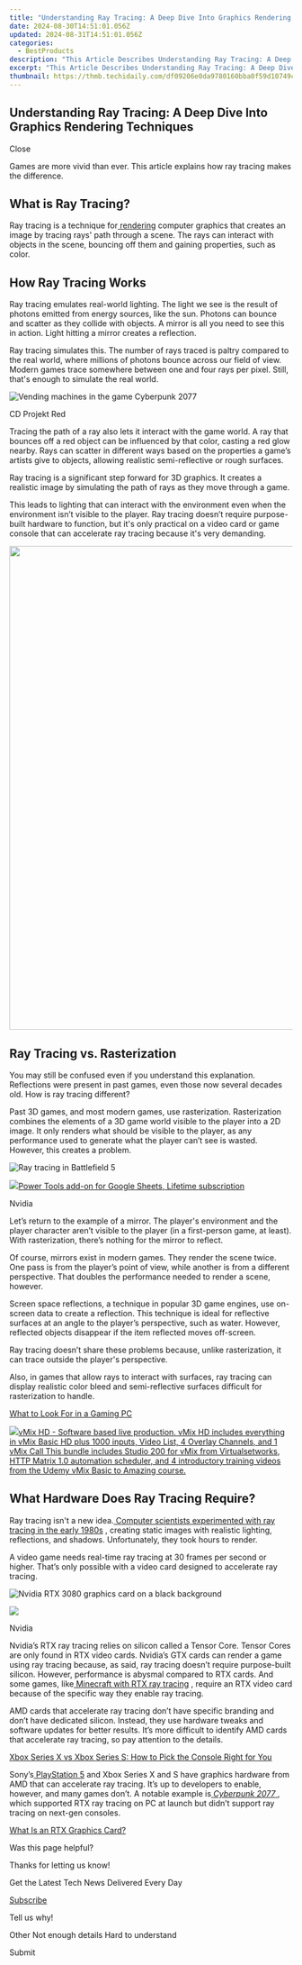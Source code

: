 ```yaml
---
title: "Understanding Ray Tracing: A Deep Dive Into Graphics Rendering Techniques"
date: 2024-08-30T14:51:01.056Z
updated: 2024-08-31T14:51:01.056Z
categories:
  - BestProducts
description: "This Article Describes Understanding Ray Tracing: A Deep Dive Into Graphics Rendering Techniques"
excerpt: "This Article Describes Understanding Ray Tracing: A Deep Dive Into Graphics Rendering Techniques"
thumbnail: https://thmb.techidaily.com/df09206e0da9780160bba0f59d10749c3990f02af6da8adb2858a8e66532d628.jpg
---
```


## Understanding Ray Tracing: A Deep Dive Into Graphics Rendering Techniques

Close 

 Games are more vivid than ever. This article explains how ray tracing makes the difference.  

## What is Ray Tracing? 

 Ray tracing is a technique for[ rendering](https://www.lifewire.com/what-is-rendering-1954) computer graphics that creates an image by tracing rays' path through a scene. The rays can interact with objects in the scene, bouncing off them and gaining properties, such as color.

## How Ray Tracing Works 

 Ray tracing emulates real-world lighting. The light we see is the result of photons emitted from energy sources, like the sun. Photons can bounce and scatter as they collide with objects. A mirror is all you need to see this in action. Light hitting a mirror creates a reflection.

 Ray tracing simulates this. The number of rays traced is paltry compared to the real world, where millions of photons bounce across our field of view. Modern games trace somewhere between one and four rays per pixel. Still, that's enough to simulate the real world.

![Vending machines in the game Cyberpunk 2077](https://www.lifewire.com/thmb/x9KVYNkfR_Bw9Oh5se9jeI8JiMQ=/1500x0/filters:no_upscale():max_bytes(150000):strip_icc():format(webp)/cyberpunk2077-2c97987534994d32afabd764b09bd682.jpg) 

CD Projekt Red

 Tracing the path of a ray also lets it interact with the game world. A ray that bounces off a red object can be influenced by that color, casting a red glow nearby. Rays can scatter in different ways based on the properties a game’s artists give to objects, allowing realistic semi-reflective or rough surfaces.

 Ray tracing is a significant step forward for 3D graphics. It creates a realistic image by simulating the path of rays as they move through a game.

 This leads to lighting that can interact with the environment even when the environment isn’t visible to the player. Ray tracing doesn’t require purpose-built hardware to function, but it's only practical on a video card or game console that can accelerate ray tracing because it's very demanding.

<!-- affiliate ads begin -->
<a href="https://propmoneyinc.pxf.io/c/5597632/1803116/14559" target="_top" id="1803116"><img src="//a.impactradius-go.com/display-ad/14559-1803116" border="0" alt="" width="859" height="859"/></a><img height="0" width="0" src="https://imp.pxf.io/i/5597632/1803116/14559" style="position:absolute;visibility:hidden;" border="0" />
<!-- affiliate ads end -->
##  Ray Tracing vs. Rasterization 

 You may still be confused even if you understand this explanation. Reflections were present in past games, even those now several decades old. How is ray tracing different?

 Past 3D games, and most modern games, use rasterization. Rasterization combines the elements of a 3D game world visible to the player into a 2D image. It only renders what should be visible to the player, as any performance used to generate what the player can’t see is wasted. However, this creates a problem.

![Ray tracing in Battlefield 5](https://www.lifewire.com/thmb/r2mdM8eBZAKw6HdVsRn7mgJq7zQ=/1500x0/filters:no_upscale():max_bytes(150000):strip_icc():format(webp)/rtxraytracebattlefield5-50d78dc8c3a14f9cb996f5d83b2a3726.jpg) 

<!-- affiliate ads begin -->
<a href="https://secure.2checkout.com/order/checkout.php?PRODS=4726807&QTY=1&AFFILIATE=108875&CART=1"><img src="https://secure.avangate.com/images/merchant/c14a8df1e1b4d5297e9cb30cb34d5a00/products/copy_copy_power-tools-48.png" border="0">Power Tools add-on for Google Sheets, Lifetime subscription</a>
<!-- affiliate ads end -->
Nvidia

 Let’s return to the example of a mirror. The player's environment and the player character aren’t visible to the player (in a first-person game, at least). With rasterization, there’s nothing for the mirror to reflect.

 Of course, mirrors exist in modern games. They render the scene twice. One pass is from the player’s point of view, while another is from a different perspective. That doubles the performance needed to render a scene, however.

 Screen space reflections, a technique in popular 3D game engines, use on-screen data to create a reflection. This technique is ideal for reflective surfaces at an angle to the player’s perspective, such as water. However, reflected objects disappear if the item reflected moves off-screen.

 Ray tracing doesn’t share these problems because, unlike rasterization, it can trace outside the player's perspective.

 Also, in games that allow rays to interact with surfaces, ray tracing can display realistic color bleed and semi-reflective surfaces difficult for rasterization to handle.

[ What to Look For in a Gaming PC ](https://www.lifewire.com/what-to-consider-before-buying-a-gaming-pc-5221042) 

<!-- affiliate ads begin -->
<a href="https://secure.2checkout.com/order/checkout.php?PRODS=4718730&QTY=1&AFFILIATE=108875&CART=1"> <img src="https://secure.avangate.com/images/merchant/ce9a6fb2becc2d235e62b125e9260102/products/copy_vMixCallScreenshot1-large.jpg" border="0">vMix HD - Software based live production. vMix HD includes everything in vMix Basic HD plus 1000 inputs, Video List, 4 Overlay Channels, and 1 vMix Call 
This bundle includes Studio 200 for vMix from Virtualsetworks, HTTP Matrix 1.0 automation scheduler, and 4 introductory training videos from the Udemy vMix Basic to Amazing course. </a>
<!-- affiliate ads end -->
##  What Hardware Does Ray Tracing Require? 

 Ray tracing isn't a new idea.[ Computer scientists experimented with ray tracing in the early 1980s](https://news.developer.nvidia.com/ray-tracing-from-the-1980s-to-today-an-interview-with-morgan-mcguire-nvidia/) , creating static images with realistic lighting, reflections, and shadows. Unfortunately, they took hours to render.

 A video game needs real-time ray tracing at 30 frames per second or higher. That’s only possible with a video card designed to accelerate ray tracing.

![Nvidia RTX 3080 graphics card on a black background](https://www.lifewire.com/thmb/QGQ2tBbyAIp9z2q6B2ZLBc7rQyU=/1500x0/filters:no_upscale():max_bytes(150000):strip_icc():format(webp)/nvidiartx3080-43baad1d3a1e415a8e3760e81b0c5de0.jpg) 

<!-- affiliate ads begin -->
<a href="https://store.movavi.com/affiliate.php?ACCOUNT=MOVAVI&AFFILIATE=108875&PATH=https%3A%2F%2Fwww.movavi.com%3FAFFILIATE%3D108875%26RESOURCE%3DBanner%2B728x90"><img src="https://mcusercontent.com/0885a03ded3d480dca9287f12/images/2e76fe6a-3010-1b37-7846-f34ff9c6b4ca.png" border="0"></a>
<!-- affiliate ads end -->
Nvidia

 Nvidia’s RTX ray tracing relies on silicon called a Tensor Core. Tensor Cores are only found in RTX video cards. Nvidia’s GTX cards can render a game using ray tracing because, as said, ray tracing doesn’t require purpose-built silicon. However, performance is abysmal compared to RTX cards. And some games, like[ Minecraft with RTX ray tracing](https://www.lifewire.com/minecraft-gets-ray-tracing-update-windows-10-4802711) , require an RTX video card because of the specific way they enable ray tracing.

 AMD cards that accelerate ray tracing don’t have specific branding and don’t have dedicated silicon. Instead, they use hardware tweaks and software updates for better results. It’s more difficult to identify AMD cards that accelerate ray tracing, so pay attention to the details.

[  Xbox Series X vs Xbox Series S: How to Pick the Console Right for You ](https://www.lifewire.com/xbox-series-x-vs-xbox-series-s-5083862) 

 Sony’s[ PlayStation 5](https://www.lifewire.com/is-ps5-worth-it-8629161) and Xbox Series X and S have graphics hardware from AMD that can accelerate ray tracing. It’s up to developers to enable, however, and many games don’t. A notable example is[ _Cyberpunk 2077_ ](https://www.lifewire.com/cyberpunk-2077-has-everything-it-needs-to-be-great-5085210) , which supported RTX ray tracing on PC at launch but didn’t support ray tracing on next-gen consoles.

[ What Is an RTX Graphics Card? ](https://www.lifewire.com/rtx-graphics-card-8642473) 

Was this page helpful?

Thanks for letting us know!

 Get the Latest Tech News Delivered Every Day

[ Subscribe ](https://www.lifewire.com/#) 

Tell us why!

 Other  Not enough details  Hard to understand 

 Submit 

<ins class="adsbygoogle"
     style="display:block"
     data-ad-format="autorelaxed"
     data-ad-client="ca-pub-7571918770474297"
     data-ad-slot="1223367746"></ins>



<ins class="adsbygoogle"
     style="display:block"
     data-ad-client="ca-pub-7571918770474297"
     data-ad-slot="8358498916"
     data-ad-format="auto"
     data-full-width-responsive="true"></ins>


